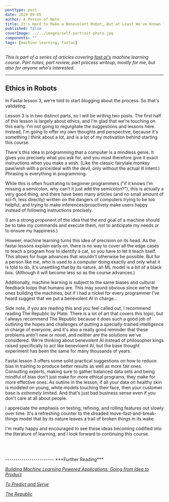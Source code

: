 ```yaml
---
posttype: post
date: 2020-09-05
author: A Person of Note
title: It's Hard to Make a Benevolent Robot, But at Least We've Known That for Over 2000 Years (Fast AI Course Lesson 3, Part 1)
published: false
coverImage: ../../images/self-portrait-photo.jpg
components: ""
tags: [machine learning, fastai]
---
```



*This is part of a series of articles covering [fast.ai's](https://www.fast.ai/) machine learning course. Part notes, part review, part process writeup, mostly for me, but also for anyone who's interested.*

-----

## Ethics in Robots

In Fastai lesson 3, we're told to start blogging about the process. So that's validating. 

Lesson 3 is in two distinct parts, so I will be writing two posts. The first half of this lesson is largely about ethics, and I'm glad that we're touching on this early. I'm not going to regurgitate the suggestions and lessons here. Instead, I'm going to offer my own thoughts and perspective, because it's something I think about a lot, and is a lot of my motivation behind starting this course.

There's this idea in programming that a computer is a mindless genie. It gives you precisely what you ask for, and you must therefore give it exact instructions when you make a wish. (Like the classic fairytale monkey paw/wish with a price/deal with the devil, only without the actual ill intent.) Phrasing is everything in programming.

While this is often frustrating to beginner programmers ("if it knows I'm missing a semicolon, why can't it just add the semicolon?"), this is actually a very good thing, and there have been many articles (and no small amount of sci-fi, less directly) written on the dangers of computers trying to be too helpful, and trying to make inferences/proactively make users happy instead of following instructions precisely.

(I am a strong proponent of the idea that the end goal of a machine should be to take my commands and execute them, not to anticipate my needs or to ensure my happiness.)

Howeer, machine learning turns this idea of precision on its head. As the fastai lessons explain early on, there is no way to cover all the edge cases to teach a program how to identify a cat, so you have to let it teach itself. This allows for huge advances that wouldn't otherwise be possible. But for a person like me, who is used to a computer doing exactly and only what it is told to do, it's unsettling that by its nature, an ML model is a bit of a black box. (Although it will become less so as the course advances.)

Additionally, machine learning is subject to the same biases and cultural feedback loops that humans are. This may sound obvious since we're the ones building the machines, but if I had a nickel for every programmer I've heard suggest that we put a benevolent AI in charge...

Side note, if you are reading this and you feel called out, I recommend reading The Republic by Plato. There is a lot of art that covers this topic, but I always recommend The Republic because it does such a good job of outlining the hopes and challenges of putting a specially-trained intelligence in charge of everyone, and it's also a really good reminder that these problems aren't new or novel, and neither are the solutions we've considered. We're thinking about benevolent AI instead of philosopher kings raised specifically to act like benevloent AI, but the base thought experiment has been the same for many thousands of years.

Fastai lesson 3 offers some solid practical suggestions on how to reduce bias in training to produce better results as well as more fair ones. Consulting experts, making sure to gather balanced data sets and being mindful of bias don't just make for more ethical programs, they make for more effective ones. As outline in the lesson, if all your data on healthy skin is modeled on young, white models touching their face, then your customer base is *extremely* limited. And that's just bad business sense even if you don't care at all about people.

I appreciate the emphasis on testing, refining, and rolling features out slowly over time. It's a refreshing counter to the dreaded move-fast-and-break-things model that by its nature leaves a trail of broken things in its wake. 

I'm really happy and encouraged to see these ideas becoming codified into the literature of learning, and I look forward to continuing this course.


<div style="height: 50px"> </div>
------------------------
***Further Reading***

[*Building Machine Learning Powered Applications: Going from Idea to Product*](https://www.amazon.com/Building-Machine-Learning-Powered-Applications/dp/149204511X)

[*To Predict and Serve*](https://rss.onlinelibrary.wiley.com/doi/full/10.1111/j.1740-9713.2016.00960.x)

[*The Republic*](http://classics.mit.edu/Plato/republic.html)

